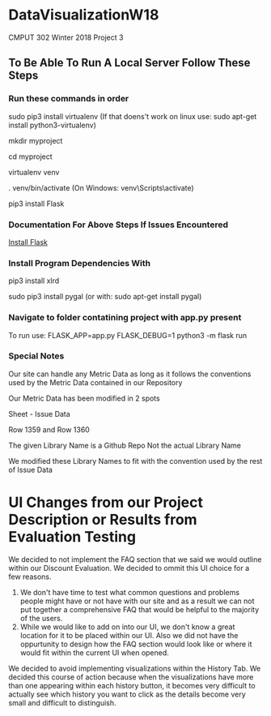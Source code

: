 # DataVisualizationW18
CMPUT 302  Winter 2018 Project 3

## To Be Able To Run A Local Server Follow These Steps
### Run these commands in order
sudo pip3 install virtualenv (If that doens't work on linux use: sudo apt-get install python3-virtualenv)

mkdir myproject

cd myproject

virtualenv venv

. venv/bin/activate (On Windows: venv\Scripts\activate)

pip3 install Flask

### Documentation For Above Steps If Issues Encountered
[Install Flask](http://flask.pocoo.org/docs/0.12/installation/#installation)

### Install Program Dependencies With
pip3 install xlrd

sudo pip3 install pygal (or with: sudo apt-get install pygal)

### Navigate to folder contatining project with app.py present

To run use: FLASK_APP=app.py FLASK_DEBUG=1 python3 -m flask run

### Special Notes
Our site can handle any Metric Data as long as it follows the conventions used by the Metric Data contained in our Repository

Our Metric Data has been modified in 2 spots

Sheet - Issue Data

Row 1359 and Row 1360

The given Library Name is a Github Repo Not the actual Library Name

We modified these Library Names to fit with the convention used by the rest of Issue Data

# UI Changes from our Project Description or Results from Evaluation Testing

We decided to not implement the FAQ section that we said we would outline within our Discount Evaluation. We decided to ommit this UI choice for a few reasons.
1. We don't have time to test what common questions and problems people might have or not have with our site and as a result we can not put together a comprehensive FAQ that would be helpful to the majority of the users.
2. While we would like to add on into our UI, we don't know a great location for it to be placed within our UI. Also we did not have the oppurtunity to design how the FAQ section would look like or where it would fit within the current UI when opened.

We decided to avoid implementing visualizations within the History Tab. We decided this course of action because when the visualizations have more than one appearing within each history button, it becomes very difficult to actually see which history you want to click as the details become very small and difficult to distinguish.
